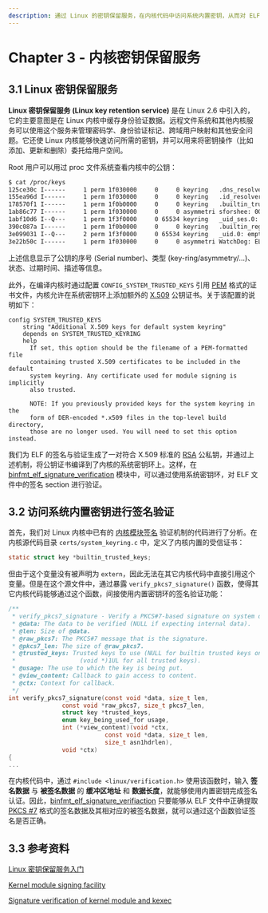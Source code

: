 ```yaml
---
description: 通过 Linux 的密钥保留服务，在内核代码中访问系统内置密钥，从而对 ELF 文件中的签名数据进行验证。
---
```


# Chapter 3 - 内核密钥保留服务

## 3.1 Linux 密钥保留服务

**Linux 密钥保留服务 \(Linux key retention service\)** 是在 Linux 2.6 中引入的，它的主要意图是在 Linux 内核中缓存身份验证数据。远程文件系统和其他内核服务可以使用这个服务来管理密码学、身份验证标记、跨域用户映射和其他安全问题。它还使 Linux 内核能够快速访问所需的密钥，并可以用来将密钥操作（比如添加、更新和删除）委托给用户空间。

Root 用户可以用过 proc 文件系统查看内核中的公钥：

```bash
$ cat /proc/keys
125ce30c I------     1 perm 1f030000     0     0 keyring   .dns_resolver: empty
155ea96d I------     1 perm 1f030000     0     0 keyring   .id_resolver: empty
178570f1 I------     1 perm 1f0b0000     0     0 keyring   .builtin_trusted_keys: 1
1ab86c77 I------     1 perm 1f030000     0     0 asymmetri sforshee: 00b28ddf47aef9cea7: X509.rsa []
1abf10d6 I--Q---     1 perm 1f3f0000     0 65534 keyring   _uid_ses.0: 1
390c087a I------     1 perm 1f0b0000     0     0 keyring   .builtin_regdb_keys: 1
3e099031 I--Q---     2 perm 1f3f0000     0 65534 keyring   _uid.0: empty
3e22b50c I------     1 perm 1f030000     0     0 asymmetri WatchDog: ELF verification: 7e0e1ac946e5350460497ba611a475534c9c3ec4: X509.rsa 4c9c3ec4 []
```

上述信息显示了公钥的序号 \(Serial number\)、类型 \(key-ring/asymmetry/...\)、状态、过期时间、描述等信息。

此外，在编译内核时通过配置 `CONFIG_SYSTEM_TRUSTED_KEYS` 引用 [PEM](https://en.wikipedia.org/wiki/Privacy-Enhanced_Mail) 格式的证书文件，内核允许在系统密钥环上添加额外的 [X.509](https://en.wikipedia.org/wiki/X.509) 公钥证书。关于该配置的说明如下：

```text
config SYSTEM_TRUSTED_KEYS
	string "Additional X.509 keys for default system keyring"
	depends on SYSTEM_TRUSTED_KEYRING
	help
	  If set, this option should be the filename of a PEM-formatted file
	  containing trusted X.509 certificates to be included in the default
	  system keyring. Any certificate used for module signing is implicitly
	  also trusted.

	  NOTE: If you previously provided keys for the system keyring in the
	  form of DER-encoded *.x509 files in the top-level build directory,
	  those are no longer used. You will need to set this option instead.
```

我们为 ELF 的签名与验证生成了一对符合 X.509 标准的 [RSA](https://en.wikipedia.org/wiki/RSA_%28cryptosystem%29) 公私钥，并通过上述机制，将公钥证书编译到了内核的系统密钥环上。这样，在 [binfmt\_elf\_signature\_verification](chapter-1-binary-execution-procedure.md#15-dui-elf-wen-jian-jin-hang-qian-ming-yan-zheng-de-si-lu) 模块中，可以通过使用系统密钥环，对 ELF 文件中的签名 section 进行验证。

## 3.2 访问系统内置密钥进行签名验证

首先，我们对 Linux 内核中已有的 [内核模块签名](https://www.kernel.org/doc/html/v4.15/admin-guide/module-signing.html) 验证机制的代码进行了分析。在内核源代码目录 `certs/system_keyring.c` 中，定义了内核内置的受信证书：

```c
static struct key *builtin_trusted_keys;
```

但由于这个变量没有被声明为 `extern`，因此无法在其它内核代码中直接引用这个变量。但是在这个源文件中，通过暴露 `verify_pkcs7_signature()` 函数，使得其它内核代码能够通过这个函数，间接使用内置密钥环的签名验证功能：

```c
/**
 * verify_pkcs7_signature - Verify a PKCS#7-based signature on system data.
 * @data: The data to be verified (NULL if expecting internal data).
 * @len: Size of @data.
 * @raw_pkcs7: The PKCS#7 message that is the signature.
 * @pkcs7_len: The size of @raw_pkcs7.
 * @trusted_keys: Trusted keys to use (NULL for builtin trusted keys only,
 *					(void *)1UL for all trusted keys).
 * @usage: The use to which the key is being put.
 * @view_content: Callback to gain access to content.
 * @ctx: Context for callback.
 */
int verify_pkcs7_signature(const void *data, size_t len,
			   const void *raw_pkcs7, size_t pkcs7_len,
			   struct key *trusted_keys,
			   enum key_being_used_for usage,
			   int (*view_content)(void *ctx,
					       const void *data, size_t len,
					       size_t asn1hdrlen),
			   void *ctx)
{
...
```

在内核代码中，通过 `#include <linux/verification.h>` 使用该函数时，输入 **签名数据** 与 **被签名数据** 的 **缓冲区地址** 和 **数据长度**，就能够使用内置密钥完成签名认证。因此，[binfmt\_elf\_signature\_verifiaction](chapter-1-binary-execution-procedure.md#15-dui-elf-wen-jian-jin-hang-qian-ming-yan-zheng-de-si-lu) 只要能够从 ELF 文件中正确提取 [PKCS \#7](https://tools.ietf.org/html/rfc2315) 格式的签名数据及其相对应的被签名数据，就可以通过这个函数验证签名是否正确。

## 3.3 参考资料

[Linux 密钥保留服务入门](https://www.ibm.com/developerworks/cn/linux/l-key-retention.html#artrelatedtopics)

[Kernel module signing facility](https://www.kernel.org/doc/html/v4.15/admin-guide/module-signing.html)

[Signature verification of kernel module and kexec](https://www.slideshare.net/joeylikernel/signature-verification-of-kernel-module-and-kexec)

